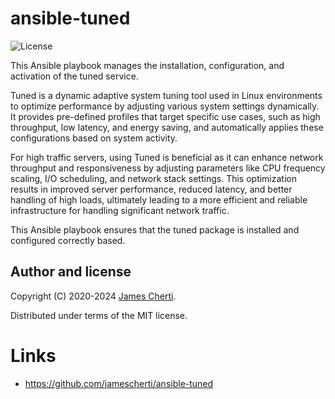 # ansible-tuned
![License](https://img.shields.io/github/license/jamescherti/ansible-tuned)

This Ansible playbook manages the installation, configuration, and activation of the tuned service.

Tuned is a dynamic adaptive system tuning tool used in Linux environments to optimize performance by adjusting various system settings dynamically. It provides pre-defined profiles that target specific use cases, such as high throughput, low latency, and energy saving, and automatically applies these configurations based on system activity.

For high traffic servers, using Tuned is beneficial as it can enhance network throughput and responsiveness by adjusting parameters like CPU frequency scaling, I/O scheduling, and network stack settings. This optimization results in improved server performance, reduced latency, and better handling of high loads, ultimately leading to a more efficient and reliable infrastructure for handling significant network traffic.

This Ansible playbook ensures that the tuned package is installed and configured correctly based.

## Author and license

Copyright (C) 2020-2024 [James Cherti](https://www.jamescherti.com).

Distributed under terms of the MIT license.

# Links

- https://github.com/jamescherti/ansible-tuned
